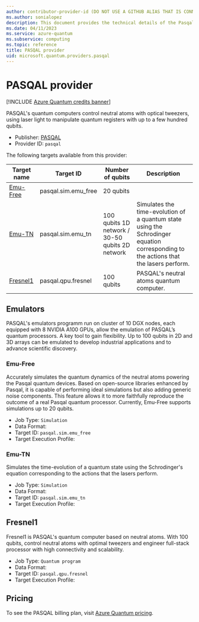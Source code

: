 ```yaml
---
author: contributor-provider-id (DO NOT USE A GITHUB ALIAS THAT IS CONNECTED TO AN MS ACCOUNT IN THE PUBLIC REPO - PRMERGER WILL CLOSE THE PR AUTOMATICALLY)
ms.author: sonialopez
description: This document provides the technical details of the Pasqal provider.
ms.date: 04/11/2023
ms.service: azure-quantum
ms.subservice: computing
ms.topic: reference
title: PASQAL provider    
uid: microsoft.quantum.providers.pasqal     
---
```


# PASQAL provider

[!INCLUDE [Azure Quantum credits banner](includes/azure-quantum-credits.md)]

PASQAL's quantum computers control neutral atoms with optical tweezers, using laser light to manipulate quantum registers with up to a few hundred qubits.

- Publisher: [PASQAL](https://www.pasqal.com/)
- Provider ID: `pasqal`

The following targets available from this provider:

|Target name| Target ID|Number of qubits | Description |
|---|---|---|---|
|[Emu-Free](#simulators) | pasqal.sim.emu_free| 20 qubits |  |
|[Emu-TN](#simulators) | pasqal.sim.emu_tn| 100 qubits 1D network / 30-50 qubits 2D network| Simulates the time-evolution of a quantum state using the Schrodinger equation corresponding to the actions that the lasers perform. |
|[Fresnel1](#fresnel1) | pasqal.qpu.fresnel | 100 qubits | PASQAL's neutral atoms quantum computer. |

## Emulators

PASQAL's emulators programm run on cluster of 10 DGX nodes, each equipped with 8 NVIDIA A100 GPUs, allow the emulation of PASQAL’s quantum processors. A key tool to gain flexibility. Up to 100 qubits in 2D and 3D arrays can be emulated to develop industrial applications and to advance scientific discovery.

### Emu-Free

Accurately simulates the quantum dynamics of the neutral atoms powering the Pasqal quantum devices. Based on open-source libraries enhanced by Pasqal, it is capable of performing ideal simulations but also adding generic noise components. This feature allows it to more faithfully reproduce the outcome of a real Pasqal quantum processor. Currently, Emu-Free supports simulations up to 20 qubits.

- Job Type: `Simulation`
- Data Format:
- Target ID: `pasqal.sim.emu_free`
- Target Execution Profile: 


### Emu-TN

Simulates the time-evolution of a quantum state using the Schrodinger's equation corresponding to the actions that the lasers perform.

- Job Type: `Simulation`
- Data Format:
- Target ID: `pasqal.sim.emu_tn`
- Target Execution Profile: 



## Fresnel1

Fresnel1 is PASQAL's quantum computer based on neutral atoms. With 100 qubits, control neutral atoms with optimal tweezers and engineer full-stack processor with high connectivity and scalability. 

- Job Type: `Quantum program`
- Data Format:
- Target ID: `pasqal.qpu.fresnel`
- Target Execution Profile:

## Pricing

To see the PASQAL billing plan, visit [Azure Quantum pricing](xref:microsoft.quantum.providers-pricing#pasqal).

